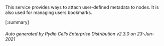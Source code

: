 






This service provides ways to attach user-defined metadata to nodes. It is also used for managing users bookmarks.

[:summary]

###### Auto generated by Pydio Cells Enterprise Distribution v2.3.0 on 23-Jun-2021
